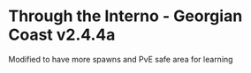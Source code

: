 # Through the Interno - Georgian Coast v2.4.4a

Modified to have more spawns and PvE safe area for learning
